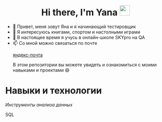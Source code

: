 <h1 align="center">Hi there, I'm Yana</a> 
<img src="https://github.com/blackcater/blackcater/raw/main/images/Hi.gif" height="32"/></h1>






- 👋 Привет, меня зовут Яна и я начинающий тестировщик
- 👀 Я интересуюсь книгами, спортом и настолными играми 
- 🌱 В настоящее время я учусь в онлайн-школе SKYpro на QA 
- 📫 Со мной можно связаться по почте <p><a href="https://mail.yandex.ru/?uid=389531789#inbox">яндекс-почта</a></p>
 В этом репозитории вы можете увидеть и ознакомиться с моими навыками и проектами :smile:

# Навыки и технологии 
<p><em>Инструменты анализа данных</em></p>  SQL

          

<!---
1997Yana/1997Yana is a ✨ special ✨ repository because its `README.md` (this file) appears on your GitHub profile.
You can click the Preview link to take a look at your changes.
--->
